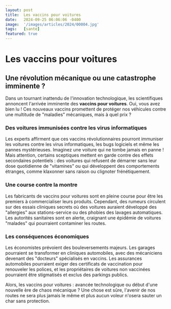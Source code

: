 ```yaml
---
layout: post
title:  Les vaccins pour voitures
date:   2024-09-25 06:06:06 -0400
image:  '/images/articles/2024/00004.jpg'
tags:   [sante]
featured: true
---
```


# Les vaccins pour voitures

## Une révolution mécanique ou une catastrophe imminente ?

Dans un tournant inattendu de l'innovation technologique, les scientifiques annoncent l'arrivée imminente des **vaccins pour voitures**. Oui, vous avez bien lu ! Ces nouveaux vaccins promettent de protéger nos véhicules contre une multitude de "maladies" mécaniques, mais à quel prix ? 

### Des voitures immunisées contre les virus informatiques 
Les experts affirment que ces vaccins révolutionnaires pourront immuniser les voitures contre les virus informatiques, les bugs logiciels et même les pannes mystérieuses. Imaginez une voiture qui ne tombe jamais en panne ! Mais attention, certains sceptiques mettent en garde contre des effets secondaires potentiels : des voitures qui refusent de démarrer sans leur dose quotidienne de "vitamines" ou qui développent des comportements étranges, comme klaxonner sans raison ou clignoter frénétiquement. 

### Une course contre la montre 
Les fabricants de vaccins pour voitures sont en pleine course pour être les premiers à commercialiser leurs produits. Cependant, des rumeurs circulent sur des essais cliniques secrets où des voitures auraient développé des "allergies" aux stations-service ou des phobies des lavages automatiques. Les autorités sanitaires sont en alerte, craignant une épidémie de voitures "malades" qui pourraient contaminer les routes. 

### Les conséquences économiques 
Les économistes prévoient des bouleversements majeurs. Les garages pourraient se transformer en cliniques automobiles, avec des mécaniciens devenant des "docteurs" spécialisés en vaccins. Les assurances automobiles pourraient exiger des certificats de vaccination pour renouveler les polices, et les propriétaires de voitures non vaccinées pourraient être stigmatisés et exclus des parkings publics. 

Alors, les vaccins pour voitures : avancée technologique ou début d'une nouvelle ère de chaos mécanique ? Une chose est sûre, l'avenir de nos routes ne sera plus jamais le même et plus aucun voleur n'osera sauter un char sans protection.